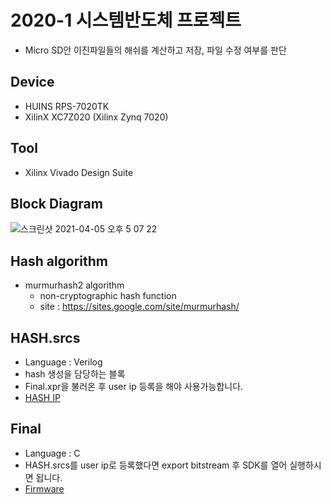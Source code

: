 # 2020-1 시스템반도체 프로젝트
- Micro SD안 이진파일들의 해쉬를 계산하고 저장, 파일 수정 여부를 판단 
## Device
- HUINS RPS-7020TK
- XilinX XC7Z020 (Xilinx Zynq 7020)
## Tool
- Xilinx Vivado Design Suite
## Block Diagram
![스크린샷 2021-04-05 오후 5 07 22](https://user-images.githubusercontent.com/50171632/113552692-74ad2400-9631-11eb-8316-24188f3f39ab.png)
## Hash algorithm
- murmurhash2 algorithm
  - non-cryptographic hash function
  - site : https://sites.google.com/site/murmurhash/
## HASH.srcs
- Language : Verilog
- hash 생성을 담당하는 블록
- Final.xpr을 불러온 후 user ip 등록을 해야 사용가능합니다.
- [HASH IP](./HASH.srcs/sources_1/new/hash.v)
## Final
- Language : C
- HASH.srcs를 user ip로 등록했다면 export bitstream 후 SDK를 열어 실행하시면 됩니다.
- [Firmware](./Final/Final.sdk/Final/src/helloworld.c)
